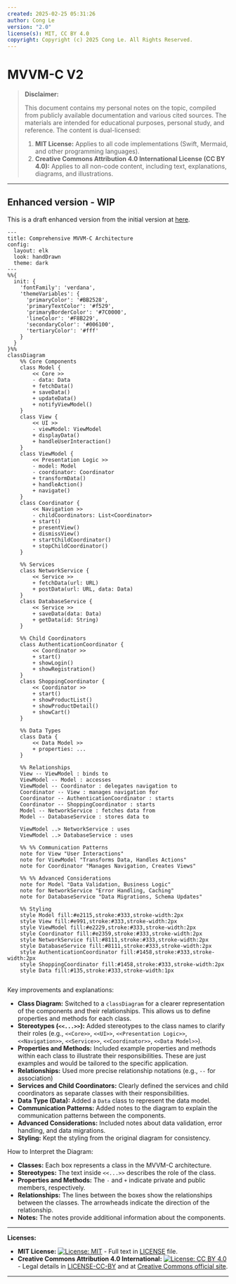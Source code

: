 ```yaml
---
created: 2025-02-25 05:31:26
author: Cong Le
version: "2.0"
license(s): MIT, CC BY 4.0
copyright: Copyright (c) 2025 Cong Le. All Rights Reserved.
---
```




# MVVM-C V2
> **Disclaimer:**
>
> This document contains my personal notes on the topic,
> compiled from publicly available documentation and various cited sources.
> The materials are intended for educational purposes, personal study, and reference.
> The content is dual-licensed:
> 1. **MIT License:** Applies to all code implementations (Swift, Mermaid, and other programming languages).
> 2. **Creative Commons Attribution 4.0 International License (CC BY 4.0):** Applies to all non-code content, including text, explanations, diagrams, and illustrations.
---

## Enhanced version - WIP

This is a draft enhanced version from the initial version at [here](./MVVM-C_V1.md).



```mermaid
---
title: Comprehensive MVVM-C Architecture
config:
  layout: elk
  look: handDrawn
  theme: dark
---
%%{
  init: {
    'fontFamily': 'verdana',
    'themeVariables': {
      'primaryColor': '#BB2528',
      'primaryTextColor': '#f529',
      'primaryBorderColor': '#7C0000',
      'lineColor': '#F8B229',
      'secondaryColor': '#006100',
      'tertiaryColor': '#fff'
    }
  }
}%%
classDiagram
    %% Core Components
    class Model {
        << Core >>
        - data: Data
        + fetchData()
        + saveData()
        + updateData()
        + notifyViewModel()
    }
    class View {
        << UI >>
        - viewModel: ViewModel
        + displayData()
        + handleUserInteraction()
    }
    class ViewModel {
        << Presentation Logic >>
        - model: Model
        - coordinator: Coordinator
        + transformData()
        + handleAction()
        + navigate()
    }
    class Coordinator {
        << Navigation >>
        - childCoordinators: List<Coordinator>
        + start()
        + presentView()
        + dismissView()
        + startChildCoordinator()
        + stopChildCoordinator()
    }

    %% Services
    class NetworkService {
        << Service >>
        + fetchData(url: URL)
        + postData(url: URL, data: Data)
    }
    class DatabaseService {
        << Service >>
        + saveData(data: Data)
        + getData(id: String)
    }

    %% Child Coordinators
    class AuthenticationCoordinator {
        << Coordinator >>
        + start()
        + showLogin()
        + showRegistration()
    }
    class ShoppingCoordinator {
        << Coordinator >>
        + start()
        + showProductList()
        + showProductDetail()
        + showCart()
    }

    %% Data Types
    class Data {
        << Data Model >>
        + properties: ...
    }

    %% Relationships
    View -- ViewModel : binds to
    ViewModel -- Model : accesses
    ViewModel -- Coordinator : delegates navigation to
    Coordinator -- View : manages navigation for
    Coordinator -- AuthenticationCoordinator : starts
    Coordinator -- ShoppingCoordinator : starts
    Model -- NetworkService : fetches data from
    Model -- DatabaseService : stores data to

    ViewModel ..> NetworkService : uses
    ViewModel ..> DatabaseService : uses

    %% %% Communication Patterns
    note for View "User Interactions"
    note for ViewModel "Transforms Data, Handles Actions"
    note for Coordinator "Manages Navigation, Creates Views"

    %% %% Advanced Considerations
    note for Model "Data Validation, Business Logic"
    note for NetworkService "Error Handling, Caching"
    note for DatabaseService "Data Migrations, Schema Updates"

    %% Styling
    style Model fill:#e2115,stroke:#333,stroke-width:2px
    style View fill:#e991,stroke:#333,stroke-width:2px
    style ViewModel fill:#e2229,stroke:#333,stroke-width:2px
    style Coordinator fill:#e2359,stroke:#333,stroke-width:2px
    style NetworkService fill:#8111,stroke:#333,stroke-width:2px
    style DatabaseService fill:#8111,stroke:#333,stroke-width:2px
    style AuthenticationCoordinator fill:#1458,stroke:#333,stroke-width:2px
    style ShoppingCoordinator fill:#1458,stroke:#333,stroke-width:2px
    style Data fill:#135,stroke:#333,stroke-width:1px
    
```

Key improvements and explanations:

*   **Class Diagram:**  Switched to a `classDiagram` for a clearer representation of the components and their relationships.  This allows us to define properties and methods for each class.
*   **Stereotypes (`<<...>>`):** Added stereotypes to the class names to clarify their roles (e.g., `<<Core>>`, `<<UI>>`, `<<Presentation Logic>>`, `<<Navigation>>`, `<<Service>>`, `<<Coordinator>>`, `<<Data Model>>`).
*   **Properties and Methods:** Included example properties and methods within each class to illustrate their responsibilities.  These are just examples and would be tailored to the specific application.
*   **Relationships:** Used more precise relationship notations (e.g., `--` for association)
*   **Services and Child Coordinators:** Clearly defined the services and child coordinators as separate classes with their responsibilities.
*   **Data Type (Data):**  Added a `Data` class to represent the data model.
*   **Communication Patterns:**  Added notes to the diagram to explain the communication patterns between the components.
*   **Advanced Considerations:**  Included notes about data validation, error handling, and data migrations.
*   **Styling:** Kept the styling from the original diagram for consistency.

How to Interpret the Diagram:

*   **Classes:** Each box represents a class in the MVVM-C architecture.
*   **Stereotypes:** The text inside `<<...>>` describes the role of the class.
*   **Properties and Methods:** The `-` and `+` indicate private and public members, respectively.
*   **Relationships:** The lines between the boxes show the relationships between the classes.  The arrowheads indicate the direction of the relationship.
*   **Notes:** The notes provide additional information about the components.



---
**Licenses:**

- **MIT License:**  [![License: MIT](https://img.shields.io/badge/License-MIT-yellow.svg)](LICENSE) - Full text in [LICENSE](LICENSE) file.
- **Creative Commons Attribution 4.0 International:** [![License: CC BY 4.0](https://licensebuttons.net/l/by/4.0/88x31.png)](LICENSE-CC-BY) - Legal details in [LICENSE-CC-BY](LICENSE-CC-BY) and at [Creative Commons official site](http://creativecommons.org/licenses/by/4.0/).

---